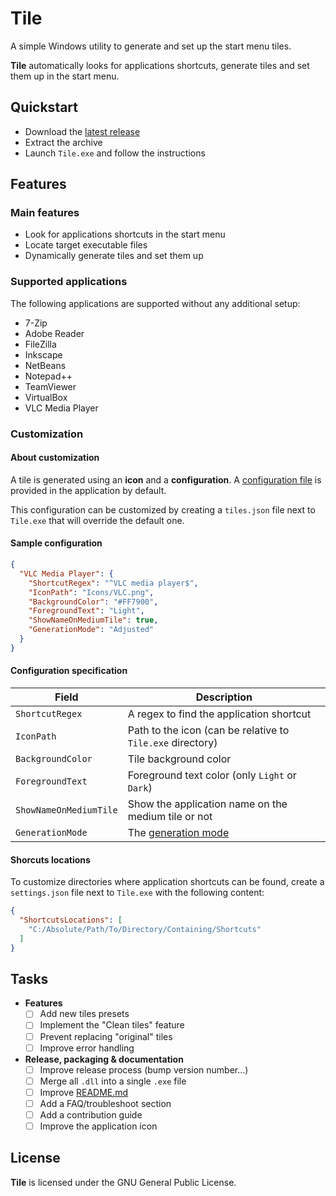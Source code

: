 # Tile

A simple Windows utility to generate and set up the start menu tiles.

**Tile** automatically looks for applications shortcuts, generate tiles
and set them up in the start menu.

## Quickstart

- Download the [latest release](https://github.com/GaelGirodon/Tile/releases)
- Extract the archive
- Launch `Tile.exe` and follow the instructions

## Features

### Main features

- Look for applications shortcuts in the start menu
- Locate target executable files
- Dynamically generate tiles and set them up

### Supported applications

The following applications are supported without any additional setup:

- 7-Zip
- Adobe Reader
- FileZilla
- Inkscape
- NetBeans
- Notepad++
- TeamViewer
- VirtualBox
- VLC Media Player

### Customization

#### About customization

A tile is generated using an **icon** and a **configuration**.
A [configuration file](Tile/Tile.Core/Resources/TilesConfiguration.json)
is provided in the application by default.

This configuration can be customized by creating a `tiles.json` file
next to `Tile.exe` that will override the default one.

#### Sample configuration

```json
{
  "VLC Media Player": {
    "ShortcutRegex": "^VLC media player$",
    "IconPath": "Icons/VLC.png",
    "BackgroundColor": "#FF7900",
    "ForegroundText": "Light",
    "ShowNameOnMediumTile": true,
    "GenerationMode": "Adjusted"
  }
}
```

#### Configuration specification

| Field                  | Description                                                        |
| ---------------------- | ------------------------------------------------------------------ |
| `ShortcutRegex`        | A regex to find the application shortcut                           |
| `IconPath`             | Path to the icon (can be relative to `Tile.exe` directory)         |
| `BackgroundColor`      | Tile background color                                              |
| `ForegroundText`       | Foreground text color (only `Light` or `Dark`)                     |
| `ShowNameOnMediumTile` | Show the application name on the medium tile or not                |
| `GenerationMode`       | The [generation mode](Tile/Tile.Core/Config/TileGenerationMode.cs) |

#### Shorcuts locations

To customize directories where application shortcuts can be found,
create a `settings.json` file next to `Tile.exe` with the following content:

```json
{
  "ShortcutsLocations": [
    "C:/Absolute/Path/To/Directory/Containing/Shortcuts"
  ]
}
```

## Tasks

- **Features**
  - [ ] Add new tiles presets
  - [ ] Implement the "Clean tiles" feature
  - [ ] Prevent replacing "original" tiles
  - [ ] Improve error handling
- **Release, packaging & documentation**  
  - [ ] Improve release process (bump version number...)
  - [ ] Merge all `.dll` into a single `.exe` file
  - [ ] Improve [README.md](README.md)
  - [ ] Add a FAQ/troubleshoot section
  - [ ] Add a contribution guide
  - [ ] Improve the application icon

## License

**Tile** is licensed under the GNU General Public License.
